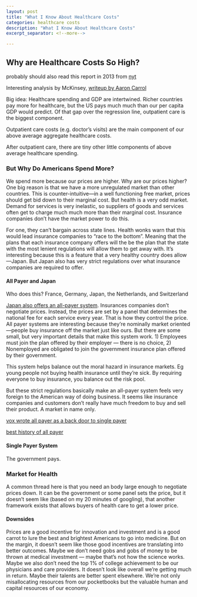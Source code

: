 ```yaml
---
layout: post
title: "What I Know About Healthcare Costs"
categories: healthcare costs
description: "What I Know About Healthcare Costs"
excerpt_separator: <!--more-->

---
```

## Why are Healthcare Costs So High?

probably should also read this report in 2013 from [nyt](http://www.nytimes.com/2013/06/02/health/colonoscopies-explain-why-us-leads-the-world-in-health-expenditures.html?pagewanted=all)

Interesting analysis by McKinsey, [writeup by Aaron Carrol](http://theincidentaleconomist.com/wordpress/what-makes-the-us-health-care-system-so-expensive-inpatient-care/)

Big idea: Healthcare spending and GDP are intertwined. Richer countries pay more for healthcare, but the US pays much much than our per capita GDP would predict. Of that gap over the regression line, outpatient care is the biggest component.

Outpatient care costs (e.g. doctor’s visits) are the main component of our above average aggregate healthcare costs. 

After outpatient care, there are tiny other little components of above average healthcare spending.

### But Why Do Americans Spend More?

We spend more because our prices are higher. Why are our prices higher? One big reason is that we have a more unregulated market than other countries. This is counter-intuitive—in a well functioning free market, prices should get bid down to their marginal cost. But health is a very odd market. Demand for services is very inelastic, so suppliers of goods and services often get to charge much much more than their marginal cost. Insurance companies don’t have the market power to do this. 

For one, they can’t bargain across state lines. Health wonks warn that this would lead insurance companies to “race to the bottom”. Meaning that the plans that each insurance company offers will the be the plan that the state with the most lenient regulations will allow them to get away with. It’s interesting because this is a feature that a very healthy country does allow—Japan. But Japan also has very strict regulations over what insurance companies are required to offer. 

#### All Payer and Japan

Who does this? France, Germany, Japan, the Netherlands, and Switzerland

[Japan also offers an all-payer system](http://content.healthaffairs.org/content/31/5/1049.full.pdf+html). Insurances companies don’t negotiate prices. Instead, the prices are set by a panel that determines the national fee for each service every year. That is how they control the price. All payer systems are interesting because they’re nominally market oriented—people buy insurance off the market just like ours. But there are some small, but very important details that make this system work. 1) Employees must join the plan offered by their employer — there is no choice, 2) Nonemployed are obligated to join the government insurance plan offered by their government. 

This system helps balance out the moral hazard in insurance markets. Eg young people not buying health insurance until they’re sick. By requiring everyone to buy insurance, you balance out the risk pool.

But these strict regulations basically make an all-payer system feels very foreign to the American way of doing business. It seems like insurance companies and customers don’t really have much freedom to buy and sell their product. A market in name only.

[vox wrote all payer as a back door to single payer](http://www.vox.com/2015/2/9/8001173/all-payer-rate-setting)

[best history of all payer](http://content.healthaffairs.org/content/16/1/142.full.pdf)

#### Single Payer System
The government pays. 





### Market for Health

A common thread here is that you need an body large enough to negotiate prices down. It can be the government or some panel sets the price, but it doesn’t seem like (based on my 20 minutes of googling), that another framework exists that allows buyers of health care to get a lower price. 


#### Downsides
Prices are a good incentive for innovation and investment and is a good carrot to lure the best and brightest Americans to go into medicine. But on the margin, it doesn’t seem like those good incentives are translating into better outcomes. Maybe we don’t need gobs and gobs of money to be thrown at medical investment — maybe that’s not how the science works. Maybe we also don’t need the top 1% of college achievement to be our physicians and care providers. It doesn’t look like overall we’re getting much in return. Maybe their talents are better spent elsewhere. We’re not only misallocating resources from our pocketbooks but the valuable human and capital resources of our economy. 

